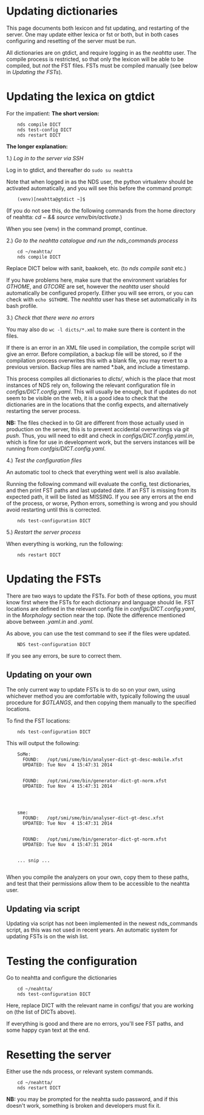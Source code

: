 # Updating dictionaries

This page documents both lexicon and fst updating, and restarting of the server.
One may update either lexica or fst or both, but in both cases configuring and resetting of the server must be run.


All dictionaries are on gtdict, and require logging in as the *neahtta* user. The compile process is restricted, so that only the lexicon will be able to be compiled, but *not* the FST files. FSTs must be compiled manually (see below in *Updating the FSTs*).


# Updating the lexica on gtdict


For the impatient: **The short version:**


```
    nds compile DICT
    nds test-config DICT
    nds restart DICT
```


**The longer explanation:**




1.) *Log in to the server via SSH*


Log in to gtdict, and thereafter do `sudo su neahtta`


Note that when logged in as the NDS user, the python virtualenv should be activated automatically, and you will see this before the command prompt:


```
    (venv)[neahtta@gtdict ~]$
```


(If you do not see this, do the following commands from the home directory of neahtta: *cd ~ && source venv/bin/activate*.)


When you see (venv) in the command prompt, continue.


2.) *Go to the neahtta catalogue and run the nds_commands process*


```
	cd ~/neahtta/
	nds compile DICT
```


Replace DICT below with sanit, baakoeh, etc. (to *nds compile sanit* etc.)


If you have problems here, make sure that the environment variables for *GTHOME*, and *GTCORE* are set, however the *neahtta* user should automatically be configured properly. Either you will see errors, or you can check with `echo $GTHOME`. The *neahtta* user has these set automatically in its bash profile.


3.) *Check that there were no errors* 

You may also do `wc -l dicts/*.xml` to make sure there is content in the files.


If there is an error in an XML file used in compilation, the compile script will give an error. Before compilation, a backup file will be stored, so if the compilation process overwrites this with a blank file, you may revert to a previous version. Backup files are named *.bak, and include a timestamp.


This process compiles all dictionaries to *dicts/*, which is the place that most instances of NDS rely on, following the relevant configuration file in *configs/DICT.config.yaml*. This will usually be enough, but if updates do not seem to be visible on the web, it is a good idea to check that the dictionaries are in the locations that the config expects, and alternatively restarting the server process.


**NB:** The files checked in to Git are different from those actually used in production on the server, this is to prevent accidental overwritings via *git push*. Thus, you will need to edit and check in *configs/DICT.config.yaml.in*, which is fine for use in development work, but the servers instances will be running from *confgis/DICT.config.yaml*.




4.) *Test the configuration files*


An automatic tool to check that everything went well is also available.

Running the following command will evaluate the config, test dictionaries, and then print FST paths and last updated date. If an FST is missing from its expected path, it will be listed as MISSING. If you see any errors at the end of the process, or worse, Python errors, something is wrong and you should avoid restarting until this is corrected.


```
    nds test-configuration DICT
```


5.) *Restart the server process*


When everything is working, run the following:


```
    nds restart DICT
```


# Updating the FSTs

There are two ways to update the FSTs. For both of these options, you must know first where the FSTs for each dictionary and language should lie. FST locations are defined in the relevant config file in *configs/DICT.config.yaml*, in the *Morphology* section near the top. (Note the difference mentioned above between *.yaml.in* and *.yaml*. 

As above, you can use the test command to see if the files were updated.


```
    NDS test-configuration DICT
```

If you see any errors, be sure to correct them.


##  Updating on your own


The only current way to update FSTs is to do so on your own, using whichever method you are comfortable with, typically following the usual procedure for *$GTLANGS*, and then copying them manually to the specified locations.


To find the FST locations:


```
    nds test-configuration DICT
```


This will output the following:


```
    SoMe:
      FOUND:   /opt/smi/sme/bin/analyser-dict-gt-desc-mobile.xfst
      UPDATED: Tue Nov  4 15:47:31 2014


      FOUND:   /opt/smi/sme/bin/generator-dict-gt-norm.xfst
      UPDATED: Tue Nov  4 15:47:31 2014




    sme:
      FOUND:   /opt/smi/sme/bin/analyser-dict-gt-desc.xfst
      UPDATED: Tue Nov  4 15:47:31 2014


      FOUND:   /opt/smi/sme/bin/generator-dict-gt-norm.xfst
      UPDATED: Tue Nov  4 15:47:31 2014


    ... snip ...


```


When you compile the analyzers on your own, copy them to these paths, and test that their permissions allow them to be accessible to the neahtta user.

## Updating via script

Updating via script has not been implemented in the newest nds_commands script, as this was not used in recent years. An automatic system for updating FSTs is on the wish list.

#  Testing the configuration


Go to neahtta and configure the dictionaries


```
    cd ~/neahtta/
    nds test-configuration DICT
```


Here, replace DICT with the relevant name in configs/ that you are working on (the list of DICTs above).

If everything is good and there are no errors, you'll see FST paths, and some happy cyan text at the end.


# Resetting the server

Either use the nds process, or relevant system commands.


```
    cd ~/neahtta/
    nds restart DICT
```


**NB:** you may be prompted for the neahtta sudo password, and if this doesn't work, something is broken and developers must fix it.

